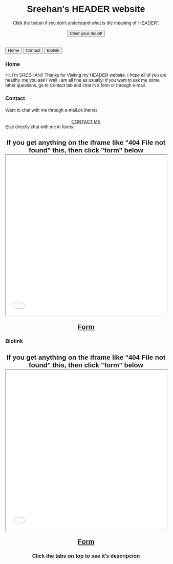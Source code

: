 <html>
<head>
<meta name="viewport" content="width=device-width, initial-scale=1">
<style>
body {font-family: Arial;}

/* Style the tab */
.tab {
  overflow: hidden;
  border: 1px solid #ccc;
  background-color: #f1f1f1;
}

/* Style the buttons inside the tab */
.tab button {
  background-color: inherit;
  float: left;
  border: none;
  outline: none;
  cursor: pointer;
  padding: 14px 16px;
  transition: 0.3s;
  font-size: 17px;
}

/* Change background color of buttons on hover */
.tab button:hover {
  background-color: #ddd;
}

/* Create an active/current tablink class */
.tab button.active {
  background-color: #ccc;
}

/* Style the tab content */
.tabcontent {
  display: none;
  padding: 6px 12px;
  border: 1px solid #ccc;
  border-top: none;
}
</style>
</head>
<body>

<h1 align="center"> Sreehan's HEADER website </h1>
<center> <script>
  function myFunction() {
    document.getElementById("demo").innerHTML = "The word 'HEADER' means headquarter and + website which is equal to headquarter website. This means that this website is my headquarter website. got it?";
  }
  </script>
<p id="demo">Click the button if you don't understand what is the meaning of 'HEADER'.</p>
<button type="button" onclick="myFunction()">Clear your doubt!</button> </center>
<br>
<br>

<div class="tab">
  <button class="tablinks" onclick="openCity(event, 'Home')">Home</button>
  <button class="tablinks" onclick="openCity(event, 'Contact')">Contact</button>
  <button class="tablinks" onclick="openCity(event, 'Biolink')"> Biolink</button>
</div>

<div id="Home" class="tabcontent">
  <h3>Home</h3>
  <p>Hi, I'm SREEHAN!! Thanks for Visiting my HEADER website.
     I hope all of you are healthy, me you ask? Well I am all fine as usually! If you want to ask me some other questions, go to Contact tab and chat in a form or through e-mail. </p>
</div>

<div id="Contact" class="tabcontent">
  <h3>Contact</h3>
  <p>Want to chat with me through e-mail,ok then👍</p> 
  <center> <a class="btn" href="mailto:asreehan@outlook.com">CONTACT ME</a> </center>
  Else directly chat with me in forms
  <h2> <center> If you get anything on the iframe like "404 File not found" this, then click "form" below
<iframe src="demo_iframe.htm" name="iframe_a" height="500px" width="100%" title="Iframe Example"></iframe>

<p><a href="https://sreehanadgopula.github.io/Form/" target="iframe_a">Form</a></p>
</div>

<div id="Biolink" class="tabcontent">
  <h3>Biolink</h3>
   <h2> <center> If you get anything on the iframe like "404 File not found" this, then click "form" below
<iframe src="demo_iframe.htm" name="iframe_a" height="500px" width="100%" title="Iframe Example"></iframe>

<p><a href="https://bio.link/sreehanadigopula" target="iframe_a">Form</a></p> 
  </div>

</div>
<h3> <center> Click the tabs on top to see it's descripcion </center> </h3>

<script>
function openCity(evt, cityName) {
  var i, tabcontent, tablinks;
  tabcontent = document.getElementsByClassName("tabcontent");
  for (i = 0; i < tabcontent.length; i++) {
    tabcontent[i].style.display = "none";
  }
  tablinks = document.getElementsByClassName("tablinks");
  for (i = 0; i < tablinks.length; i++) {
    tablinks[i].className = tablinks[i].className.replace(" active", "");
  }
  document.getElementById(cityName).style.display = "block";
  evt.currentTarget.className += " active";
}
</script>
   

